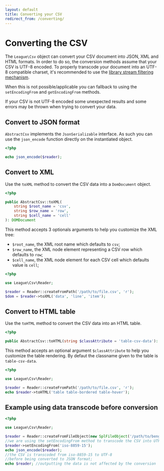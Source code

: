 ```yaml
---
layout: default
title: Converting your CSV
redirect_from: /converting/
---
```


# Converting the CSV

The `League\Csv` object can convert your CSV document into JSON, XML and HTML formats. In order to do so, the conversion methods assume that your CSV is UTF-8 encoded. To properly transcode your document into an UTF-8 compatible charset, it's recommended to use the <a href="/8.0/filtering/">library stream filtering mechanism</a>.

When this is not possible/applicable you can fallback to using the `setEncodingFrom` and `getEncodingFrom` methods.

If your CSV is not UTF-8 encoded some unexpected results and some errors may be thrown when trying to convert your data.

## Convert to JSON format

`AbstractCsv` implements the `JsonSerializable` interface. As such you can use the `json_encode` function directly on the instantiated object.

~~~php
<?php

echo json_encode($reader);
~~~

## Convert to XML

Use the `toXML` method to convert the CSV data into a `DomDocument` object.

~~~php
<?php

public AbstractCsv::toXML(
    string $root_name = 'csv',
    string $row_name = 'row',
    string $cell_name = 'cell'
): DOMDocument
~~~

This method accepts 3 optionals arguments to help you customize the XML tree:

- `$root_name`, the XML root name which defaults to `csv`;
- `$row_name`, the XML node element representing a CSV row which defaults to `row`;
- `$cell_name`, the XML node element for each CSV cell which defaults value is `cell`;

~~~php
<?php

use League\Csv\Reader;

$reader = Reader::createFromPath('/path/to/file.csv', 'r');
$dom = $reader->toXML('data', 'line', 'item');
~~~

## Convert to HTML table

Use the `toHTML` method to convert the CSV data into an HTML table.

~~~php
<?php

public AbstractCsv::toHTML(string $classAttribute = 'table-csv-data'): string
~~~

This method accepts an optional argument `$classAttribute` to help you customize the table
rendering. By defaut the classname given to the table is `table-csv-data`.

~~~php
<?php

use League\Csv\Reader;

$reader = Reader::createFromPath('/path/to/file.csv', 'r');
echo $reader->toHTML('table table-bordered table-hover');
~~~

## Example using data transcode before conversion

~~~php
<?php

use League\Csv\Reader;

$reader = Reader::createFromFileObject(new SplFileObject('/path/to/bengali.csv'));
//we are using the setEncodingFrom method to transcode the CSV into UTF-8
$reader->setEncodingFrom('iso-8859-15');
echo json_encode($reader);
//the CSV is transcoded from iso-8859-15 to UTF-8
//before being converted to JSON format;
echo $reader; //outputting the data is not affected by the conversion
~~~
